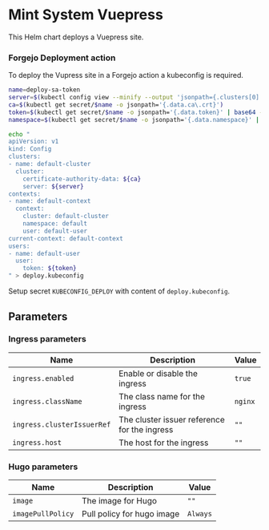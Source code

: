 # Mint System Vuepress

This Helm chart deploys a Vuepress site.

### Forgejo Deployment action

To deploy the Vupress site in a Forgejo action a kubeconfig is required.

```bash
name=deploy-sa-token
server=$(kubectl config view --minify --output 'jsonpath={.clusters[0].cluster.server}')
ca=$(kubectl get secret/$name -o jsonpath='{.data.ca\.crt}')
token=$(kubectl get secret/$name -o jsonpath='{.data.token}' | base64 --decode)
namespace=$(kubectl get secret/$name -o jsonpath='{.data.namespace}' | base64 --decode)

echo "
apiVersion: v1
kind: Config
clusters:
- name: default-cluster
  cluster:
    certificate-authority-data: ${ca}
    server: ${server}
contexts:
- name: default-context
  context:
    cluster: default-cluster
    namespace: default
    user: default-user
current-context: default-context
users:
- name: default-user
  user:
    token: ${token}
" > deploy.kubeconfig
```

Setup secret `KUBECONFIG_DEPLOY` with content of `deploy.kubeconfig`.

## Parameters

### Ingress parameters

| Name                       | Description                                  | Value   |
| -------------------------- | -------------------------------------------- | ------- |
| `ingress.enabled`          | Enable or disable the ingress                | `true`  |
| `ingress.className`        | The class name for the ingress               | `nginx` |
| `ingress.clusterIssuerRef` | The cluster issuer reference for the ingress | `""`    |
| `ingress.host`             | The host for the ingress                     | `""`    |

### Hugo parameters

| Name              | Description                | Value    |
| ----------------- | -------------------------- | -------- |
| `image`           | The image for Hugo         | `""`     |
| `imagePullPolicy` | Pull policy for hugo image | `Always` |
